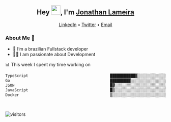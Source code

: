 <h2 align="center">Hey <img src="https://github.com/TheDudeThatCode/TheDudeThatCode/blob/master/Assets/Hi.gif" width="29">, I'm <a href="https://www.linkedin.com/in/jonathanlameira/">Jonathan Lameira</a></h2>
<p align="center">
  <a href="https://www.linkedin.com/in/jonathanlameira/">LinkedIn</a> •
  <a href="https://twitter.com/jlameira">Twitter</a> •
  <a href="mailto:jlameira@gmail.com">Email</a>
</p>

### About Me 🚀
- 🌱  I’m a brazilian Fullstack developer</br>
- 👨‍💻  I am passionate about Development</br>

<!-- ![Jonathan Lameira github stats](https://github-readme-stats.vercel.app/api?username=jlameirameli&show_icons=true&hide_border=true)&nbsp;&nbsp; -->

📊 This week I spent my time working on
<!--START_SECTION:waka-->

```txt
TypeScript                                    ███████████▓░░░░░░░░░░░░░   46.98 %
Go                                            █████████░░░░░░░░░░░░░░░░   36.56 %
JSON                                          █▓░░░░░░░░░░░░░░░░░░░░░░░   06.35 %
JavaScript                                    █▒░░░░░░░░░░░░░░░░░░░░░░░   05.14 %
Docker                                        ▒░░░░░░░░░░░░░░░░░░░░░░░░   01.70 %
```

<!--END_SECTION:waka-->

<br />

![visitors](https://visitor-badge.laobi.icu/badge?page_id=jlameira.jlameira)
